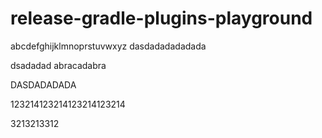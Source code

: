 # release-gradle-plugins-playground
abcdefghijklmnoprstuvwxyz
dasdadadadadada


dsadadad
abracadabra






DASDADADADA

123214123214123214123214   


3213213312
